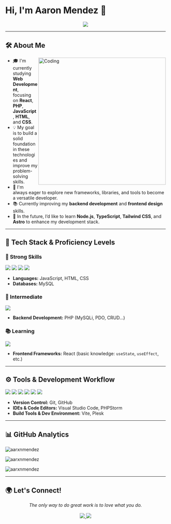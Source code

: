 # Hi, I'm Aaron Mendez 👋

<p align="center">
  <a href="https://github.com/DenverCoder1/readme-typing-svg">
    <img src="https://readme-typing-svg.herokuapp.com?font=Time+New+Roman&color=cyan&size=25&center=true&vCenter=true&width=600&height=100&lines=Welcome+to+my+GitHub!;Web+Development+Student;PHP+%26+JavaScript+Enthusiast;Building+projects+step+by+step.;Always+learning+and+exploring!">
  </a>
</p>

---

## 🛠️ About Me
<img align="right" alt="Coding" width="400" src="https://repository-images.githubusercontent.com/588181932/e36ec678-7984-4cdd-8e4c-a3932772ff8e">

- 🎓 I'm currently studying **Web Development**, focusing on **React**, **PHP**, **JavaScript**, **HTML**, and **CSS**.
- 💡 My goal is to build a solid foundation in these technologies and improve my problem-solving skills.
- 🚀 I'm always eager to explore new frameworks, libraries, and tools to become a versatile developer.
- 📚 Currently improving my **backend development** and **frontend design** skills.
- 🌱 In the future, I’d like to learn **Node.js**, **TypeScript**, **Tailwind CSS**, and **Astro** to enhance my development stack.

---

## 🚀 Tech Stack & Proficiency Levels

### 💪 Strong Skills
<span>
  <img src="https://img.shields.io/badge/javascript-%23323330.svg?style=for-the-badge&logo=javascript&logoColor=%23F7DF1E">
  <img src="https://img.shields.io/badge/HTML5-E34F26?style=for-the-badge&logo=html5&logoColor=white">
  <img src="https://img.shields.io/badge/CSS3-1572B6?style=for-the-badge&logo=css3&logoColor=white">
  <img src="https://img.shields.io/badge/MySQL-4479A1?style=for-the-badge&logo=mysql&logoColor=white">
</span>

- **Languages:** JavaScript, HTML, CSS  
- **Databases:** MySQL  

### 🚀 Intermediate
<span>
  <img src="https://img.shields.io/badge/PHP-777BB4?style=for-the-badge&logo=php&logoColor=white">
</span>

- **Backend Development:** PHP (MySQLi, PDO, CRUD...)  

### 📚 Learning
<span>
  <img src="https://img.shields.io/badge/react-%2320232a.svg?style=for-the-badge&logo=react&logoColor=%2361DAFB">
</span>

- **Frontend Frameworks:** React (basic knowledge: `useState`, `useEffect`, etc.)  

---

## ⚙️ Tools & Development Workflow
<span>
  <img src="https://img.shields.io/badge/Git-F05032?style=for-the-badge&logo=git&logoColor=white">
  <img src="https://img.shields.io/badge/github-%23121011.svg?style=for-the-badge&logo=github&logoColor=white">
  <img src="https://img.shields.io/badge/Visual_Studio_Code-0078D4?style=for-the-badge&logo=visual%20studio%20code&logoColor=white">
  <img src="https://img.shields.io/badge/phpstorm-143?style=for-the-badge&logo=phpstorm&logoColor=black&color=black&labelColor=darkorchid">
  <img src="https://img.shields.io/badge/Vite-646CFF?style=for-the-badge&logo=vite&logoColor=white">
  <img src="https://img.shields.io/badge/Plesk-52A2E7?style=for-the-badge&logo=plesk&logoColor=white">
</span>

- **Version Control:** Git, GitHub
- **IDEs & Code Editors:** Visual Studio Code, PHPStorm  
- **Build Tools & Dev Environment:** Vite, Plesk  

---

## 📊 GitHub Analytics
<p><img align="center"
    src="https://github-readme-stats.vercel.app/api/top-langs?username=aarxnmendez&show_icons=true&locale=en&bg_color=0d1117&text_color=ffffff&layout=compact"
    alt="aarxnmendez" 
    bg_color=#808080/></p>

<p><img src="https://github-readme-stats.vercel.app/api?username=aarxnmendez&show_icons=true&locale=en&bg_color=0d1117&text_color=ffffff&repo=convoychat"
    alt="aarxnmendez" /></p>

<p><img align="center" src="https://github-readme-streak-stats.herokuapp.com/?user=aarxnmendez&theme=dark&background=0d1117&date_format=M%20j%5B%2C%20Y%5D" alt="aarxnmendez" /></p>

---

## 🌍 Let's Connect!
<p align="center">
   <i>The only way to do great work is to love what you do.</i>
   <br><br>
   <a target="_blank" href="https://www.linkedin.com/in/aaronmendezz/">
     <img src="https://img.shields.io/badge/-LinkedIn-0077B5?style=for-the-badge&logo=Linkedin&logoColor=white">
   </a>
   <a target="_blank" href="mailto:aarxnmendezz@gmail.com">
     <img src="https://img.shields.io/badge/-Gmail-D14836?style=for-the-badge&logo=Gmail&logoColor=white">
   </a>
</p>

